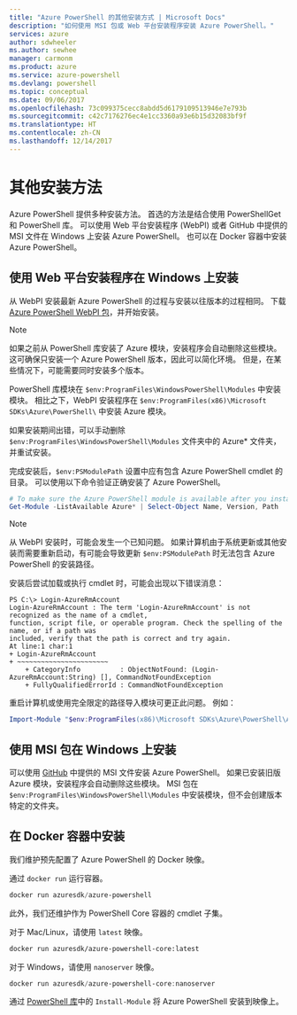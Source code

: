 ```yaml
---
title: "Azure PowerShell 的其他安装方式 | Microsoft Docs"
description: "如何使用 MSI 包或 Web 平台安装程序安装 Azure PowerShell。"
services: azure
author: sdwheeler
ms.author: sewhee
manager: carmonm
ms.product: azure
ms.service: azure-powershell
ms.devlang: powershell
ms.topic: conceptual
ms.date: 09/06/2017
ms.openlocfilehash: 73c099375cecc8abdd5d6179109513946e7e793b
ms.sourcegitcommit: c42c7176276ec4e1cc3360a93e6b15d32083bf9f
ms.translationtype: HT
ms.contentlocale: zh-CN
ms.lasthandoff: 12/14/2017
---
```

# <a name="other-installation-methods"></a>其他安装方法

Azure PowerShell 提供多种安装方法。 首选的方法是结合使用 PowerShellGet 和 PowerShell 库。 可以使用 Web 平台安装程序 (WebPI) 或者 GitHub 中提供的 MSI 文件在 Windows 上安装 Azure PowerShell。 也可以在 Docker 容器中安装 Azure PowerShell。

## <a name="install-on-windows-using-the-web-platform-installer"></a>使用 Web 平台安装程序在 Windows 上安装

从 WebPI 安装最新 Azure PowerShell 的过程与安装以往版本的过程相同。
下载 [Azure PowerShell WebPI 包](http://aka.ms/webpi-azps)，并开始安装。

> [!NOTE]
> 如果之前从 PowerShell 库安装了 Azure 模块，安装程序会自动删除这些模块。 这可确保只安装一个 Azure PowerShell 版本，因此可以简化环境。 但是，在某些情况下，可能需要同时安装多个版本。
>
> PowerShell 库模块在 `$env:ProgramFiles\WindowsPowerShell\Modules` 中安装模块。 相比之下，WebPI 安装程序在 `$env:ProgramFiles(x86)\Microsoft SDKs\Azure\PowerShell\` 中安装 Azure 模块。
>
> 如果安装期间出错，可以手动删除 `$env:ProgramFiles\WindowsPowerShell\Modules` 文件夹中的 Azure* 文件夹，并重试安装。

完成安装后，`$env:PSModulePath` 设置中应有包含 Azure PowerShell cmdlet 的目录。 可以使用以下命令验证正确安装了 Azure PowerShell。

```powershell
# To make sure the Azure PowerShell module is available after you install
Get-Module -ListAvailable Azure* | Select-Object Name, Version, Path
```

> [!NOTE]
> 从 WebPI 安装时，可能会发生一个已知问题。 如果计算机由于系统更新或其他安装而需要重新启动，有可能会导致更新 `$env:PSModulePath` 时无法包含 Azure PowerShell 的安装路径。

安装后尝试加载或执行 cmdlet 时，可能会出现以下错误消息：

```
PS C:\> Login-AzureRmAccount
Login-AzureRmAccount : The term 'Login-AzureRmAccount' is not recognized as the name of a cmdlet,
function, script file, or operable program. Check the spelling of the name, or if a path was
included, verify that the path is correct and try again.
At line:1 char:1
+ Login-AzureRmAccount
+ ~~~~~~~~~~~~~~~~~~~~~~~
    + CategoryInfo          : ObjectNotFound: (Login-AzureRmAccount:String) [], CommandNotFoundException
    + FullyQualifiedErrorId : CommandNotFoundException
```

重启计算机或使用完全限定的路径导入模块可更正此问题。 例如：

```powershell
Import-Module "$env:ProgramFiles(x86)\Microsoft SDKs\Azure\PowerShell\AzureRM.psd1"
```

## <a name="install-on-windows-using-the-msi-package"></a>使用 MSI 包在 Windows 上安装

可以使用 [GitHub](https://github.com/Azure/azure-powershell/releases/latest) 中提供的 MSI 文件安装 Azure PowerShell。 如果已安装旧版 Azure 模块，安装程序会自动删除这些模块。 MSI 包在 `$env:ProgramFiles\WindowsPowerShell\Modules` 中安装模块，但不会创建版本特定的文件夹。

## <a name="install-in-a-docker-container"></a>在 Docker 容器中安装

我们维护预先配置了 Azure PowerShell 的 Docker 映像。

通过 `docker run` 运行容器。

```powershell
docker run azuresdk/azure-powershell
```

此外，我们还维护作为 PowerShell Core 容器的 cmdlet 子集。

对于 Mac/Linux，请使用 `latest` 映像。

```bash
docker run azuresdk/azure-powershell-core:latest
```

对于 Windows，请使用 `nanoserver` 映像。

```powershell
docker run azuresdk/azure-powershell-core:nanoserver
```

通过 [PowerShell 库](https://www.powershellgallery.com/)中的 `Install-Module` 将 Azure PowerShell 安装到映像上。